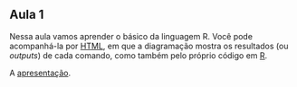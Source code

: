 ## Aula 1

Nessa aula vamos aprender o básico da linguagem R. Você pode acompanhá-la por [HTML](https://matiascardomingo.github.io/B_R_Curso/Aula-1.html), em que a diagramação mostra os resultados (ou *outputs*) de cada comando, como também pelo próprio código em [R](https://github.com/matiascardomingo/B_R_Curso/blob/main/docs/Aula%201.Rmd).

A [apresentação](https://matiascardomingo.github.io/B_R_Curso/Apres-Aula1.html).
